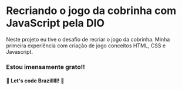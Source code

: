 # Recriando o jogo da cobrinha com JavaScript pela DIO

Neste projeto eu tive o desafio de recriar o jogo da cobrinha. Minha primeira experiência com criação de jogo conceitos HTML, CSS e Javascript.

### Estou imensamente grato!!

#### 🚀 Let's code Brazilllll! 🚀